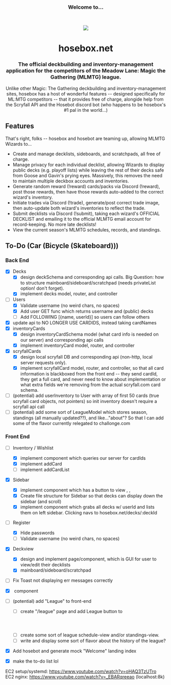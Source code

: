 <h3 align='center'> Welcome to... </h3>
<br>
<p align="center">
    <img src="https://user-images.githubusercontent.com/8059632/221677261-528c2ae4-a199-4fff-92a5-bdeab8bfb812.jpeg" />
    <h1 align='center'> hosebox.net </h1>
    <h3 align='center'> The official deckbuilding and inventory-management application for the competitors of the Meadow Lane: Magic the Gathering (MLMTG) league. </h3>
</p>

<p align='center'> Unlike other Magic: The Gathering deckbuilding and inventory-management sites, hosebox has a host of wonderful features -- designed specifically for ML:MTG competitors -- that it provides free of charge, alongide help from the Scryfall API and the Hosebot discord bot (who happens to be hosebox's #1 pal in the world...)</p>

## Features
That's right, folks -- hosebox and hosebot are teaming up, allowing MLMTG Wizards to...
- Create and manage decklists, sideboards, and scratchpads, all free of charge.
- Manage privacy for each individual decklist, allowing Wizards to display public decks (e.g. playoff lists) while leaving the rest of their decks safe from Goose and Gavin's prying eyes. Massively, this removes the need to maintain multiple deckbox accounts and inventories.
- Generate random reward (!reward) cards/packs via Discord (!reward), post those rewards, then have those rewards auto-added to the correct wizard's inventory.
- Initiate trades via Discord (!trade), generate/post correct trade image, then auto-update both wizard's inventories to reflect the trade.
- Submit decklists via Discord (!submit), taking each wizard's OFFICIAL DECKLIST and emailing it to the official MLMTG email account for record-keeping. No more late decklists!
- View the current season's MLMTG schedules, records, and standings.

## To-Do (Car (Bicycle (Skateboard)))

### Back End

- [X] Decks
    - [X] design deckSchema and corresponding api calls. Big Question: how to structure mainboard/sideboard/scratchpad (needs privateList option! don't forget).
    - [X] implement decks model, router, and controller
- [ ] Users
    - [X] Validate username (no weird chars, no spaces)
    - [X] Add user GET func which returns username and (public) decks
    - [ ] Add FOLLOWING [{name, userId}] so users can follow others
- [X] update api to NO LONGER USE CARDIDS, instead taking cardNames
- [X] inventoryCards
    - [X] design inventoryCardSchema model (what card info is needed on our server) and corresponding api calls
    - [X] implement inventoryCard model, router, and controller
- [X] scryfallCards
    - [X] design local scryfall DB and corresponding api (non-http, local server requests only). 
    - [X] implement scryfallCard model, router, and controller, so that all card information is blackboxed from the front end -- they send cardId, they get a full card, and never need to know about implementation or what extra fields we're removing from the actual scryfall.com card schema.
- [ ] \(potential) add userInventory to User with array of first 50 cards (true scryfall card objects, not pointers) so init inventory doesn't require a scryfall api call
- [ ] \(potential) add some sort of LeagueModel which stores season, standings (all manually updated??), and like..."about"? So that I can add some of the flavor currently relegated to challonge.com

### Front End
- [ ] Inventory / Wishlist
    - [X] implement <Inventory /> component which queries our server for cardIds
    - [X] implement addCard
    - [ ] implement addCardList
    
- [X] Sidebar
    - [X] implement <Sidebar /> component which has a button to view <Inventory />, <Wishlist />, <Decks />
    - [X] Create file structure for Sidebar so that decks can display down the sidebar (and scroll)
    - [X] implement <Decks /> component which grabs all decks w/ userId and lists them on left sidebar. Clicking navs to hosebox.net/decks/:deckId
- [ ] Register
    - [X] Hide passwords
    - [ ] Validate username (no weird chars, no spaces)
- [X] Deckview
    - [X] design and implement <Deckview /> page/component, which is GUI for user to view/edit their decklists
    - [X] mainboard/sideboard/scratchpad
- [ ] Fix Toast not displaying err messages correctly
- [X] <ManaVisualizer /> component
- [ ] \(potential) add "League" to front-end
    - [ ] create "/league" page and add League button to <Header/>
    - [ ] create some sort of league schedule-view and/or standings-view.
    - [ ] write and display some sort of flavor about the history of the league?
- [X] Add hosebot and generate mock "Welcome" landing index
- [X] make the to-do list lol


EC2 setup/systemd: https://www.youtube.com/watch?v=oHAQ3TzUTro
EC2 nginx: https://www.youtube.com/watch?v=_EBARqreeao (localhost:8k)

